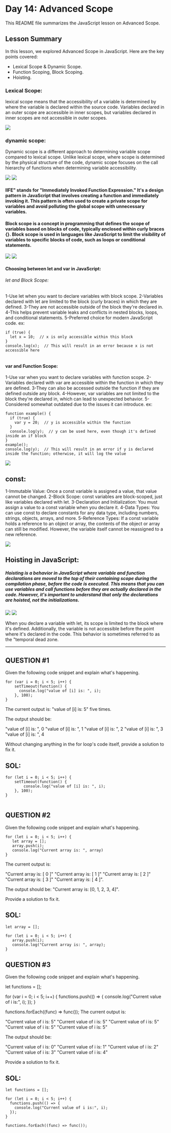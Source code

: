 # Day 14: Advanced Scope

This README file summarizes the JavaScript lesson on Advanced Scope.

## Lesson Summary

In this lesson, we explored Advanced Scope in JavaScript. Here are the key points covered:

- Lexical Scope & Dynamic Scope.
- Function Scoping, Block Scoping.
- Hoisting.


### Lexical Scope:
lexical scope means that the accessibility of a variable is determined by where the variable is declared within the source code. Variables declared in an outer scope are accessible in inner scopes, but variables declared in inner scopes are not accessible in outer scopes.

<img src="https://github.com/mahaalqerem/Mastering-JavaScript-in-20-Days/assets/138065974/ac465ced-ba37-430a-b2c5-0ad3ce45b5da">



### dynamic scope:
Dynamic scope is a different approach to determining variable scope compared to lexical scope. Unlike lexical scope, where scope is determined by the physical structure of the code, dynamic scope focuses on the call hierarchy of functions when determining variable accessibility.


<img src="https://github.com/mahaalqerem/Mastering-JavaScript-in-20-Days/assets/138065974/b8d4732a-0b6c-4fa1-8a01-679e16cb085a">

<img src="https://github.com/mahaalqerem/Mastering-JavaScript-in-20-Days/assets/138065974/61776863-e125-495c-94f4-5e7e3f24d432">


#### IIFE" stands for "Immediately Invoked Function Expression." It's a design pattern in JavaScript that involves creating a function and immediately invoking it. This pattern is often used to create a private scope for variables and avoid polluting the global scope with unnecessary variables.



#### Block scope is a concept in programming that defines the scope of variables based on blocks of code, typically enclosed within curly braces {}. Block scope is used in languages like JavaScript to limit the visibility of variables to specific blocks of code, such as loops or conditional statements.

<img src="https://github.com/mahaalqerem/Mastering-JavaScript-in-20-Days/assets/138065974/362c5a7c-49c5-40c2-bc32-d2710c91b79c">

<img src="https://github.com/mahaalqerem/Mastering-JavaScript-in-20-Days/assets/138065974/19a0496d-80ad-4972-a582-ca00668e905f">



#### Choosing between let and var in JavaScript:
###### let and Block Scope:

1-Use let when you want to declare variables with block scope.
2-Variables declared with let are limited to the block (curly braces) in which they are defined.
3-They are not accessible outside of the block they're declared in.
4-This helps prevent variable leaks and conflicts in nested blocks, loops, and conditional statements.
5-Preferred choice for modern JavaScript code.
ex:

```
if (true) {
  let x = 10;  // x is only accessible within this block
}
console.log(x);  // This will result in an error because x is not accessible here


```
#### var and Function Scope:

1-Use var when you want to declare variables with function scope.
2-Variables declared with var are accessible within the function in which they are defined.
3-They can also be accessed outside the function if they are defined outside any block.
4-However, var variables are not limited to the block they're declared in, which can lead to unexpected behavior.
5-Considered somewhat outdated due to the issues it can introduce.
ex:
```
function example() {
  if (true) {
    var y = 20;  // y is accessible within the function
  }
  console.log(y);  // y can be used here, even though it's defined inside an if block
}
example();
console.log(y);  // This will result in an error if y is declared inside the function; otherwise, it will log the value

```

<img src="https://github.com/mahaalqerem/Mastering-JavaScript-in-20-Days/assets/138065974/6f3b8bd8-baff-4a03-a16c-e5a60edd4fec">



## const:

1-Immutable Value: Once a const variable is assigned a value, that value cannot be changed.
2-Block Scope: const variables are block-scoped, just like variables declared with let.
3-Declaration and Initialization: You must assign a value to a const variable when you declare it.
4-Data Types: You can use const to declare constants for any data type, including numbers, strings, objects, arrays, and more.
5-Reference Types: If a const variable holds a reference to an object or array, the contents of the object or array can still be modified. However, the variable itself cannot be reassigned to a new reference.

<img src="https://github.com/mahaalqerem/Mastering-JavaScript-in-20-Days/assets/138065974/7b610e00-c86a-4e06-ab6a-440c90f300fa">



## Hoisting in JavaScript:
##### Hoisting is a behavior in JavaScript where variable and function declarations are moved to the top of their containing scope during the compilation phase, before the code is executed. This means that you can use variables and call functions before they are actually declared in the code. However, it's important to understand that only the declarations are hoisted, not the initializations.


<img src="https://github.com/mahaalqerem/Mastering-JavaScript-in-20-Days/assets/138065974/f5ea623b-70aa-46de-8002-4f1c8f42ea9d">

<img src="https://github.com/mahaalqerem/Mastering-JavaScript-in-20-Days/assets/138065974/0f1f9297-a715-4817-bd31-ba96393075fb">


When you declare a variable with let, its scope is limited to the block where it's defined. Additionally, the variable is not accessible before the point where it's declared in the code. This behavior is sometimes referred to as the "temporal dead zone.

*****************************************************************


## QUESTION #1
Given the following code snippet and explain what's happening.
```
for (var i = 0; i < 5; i++) {
    setTimeout(function() {
      console.log("value of [i] is: ", i);
    }, 100);
}
```
The current output is: "value of [i] is: 5" five times.

The output should be:

"value of [i] is: ", 0 "value of [i] is: ", 1 "value of [i] is: ", 2 "value of [i] is: ", 3 "value of [i] is: ", 4

Without changing anything in the for loop's code itself, provide a solution to fix it.

## SOL:
```
for (let i = 0; i < 5; i++) {
    setTimeout(function() {
        console.log("value of [i] is: ", i);
    }, 100);
}


```


## QUESTION #2
Given the following code snippet and explain what's happening.
```
for (let i = 0; i < 5; i++) {
   let array = [];
   array.push(i);
   console.log("Current array is: ", array)
}
```
The current output is:

"Current array is: [ 0 ]" "Current array is: [ 1 ]" "Current array is: [ 2 ]" "Current array is: [ 3 ]" "Current array is: [ 4 ]".

The output should be: "Current array is: [0, 1, 2, 3, 4]".

Provide a solution to fix it.




## SOL:
```
let array = [];  

for (let i = 0; i < 5; i++) {
   array.push(i); 
   console.log("Current array is: ", array);
}

```



## QUESTION #3
Given the following code snippet and explain what's happening.

let functions = [];

for (var i = 0; i < 5; i++) {
  functions.push(() => {
    console.log("Current value of i is:", i);
  });
}

functions.forEach((func) => func());
The current output is:

"Current value of i is: 5" "Current value of i is: 5" "Current value of i is: 5" "Current value of i is: 5" "Current value of i is: 5"

The output should be:

"Current value of i is: 0" "Current value of i is: 1" "Current value of i is: 2" "Current value of i is: 3" "Current value of i is: 4"

Provide a solution to fix it.


## SOL:
```
let functions = [];

for (let i = 0; i < 5; i++) {
  functions.push(() => {
    console.log("Current value of i is:", i);
  });
}

functions.forEach((func) => func());


```
